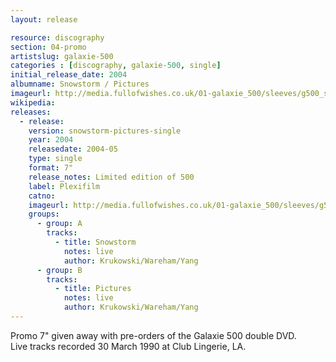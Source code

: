 ```yaml
---
layout: release

resource: discography
section: 04-promo
artistslug: galaxie-500
categories : [discography, galaxie-500, single]
initial_release_date: 2004
albumname: Snowstorm / Pictures
imageurl: http://media.fullofwishes.co.uk/01-galaxie_500/sleeves/g500_snowstorm_front_002.jpg
wikipedia: 
releases:
  - release:
    version: snowstorm-pictures-single
    year: 2004
    releasedate: 2004-05
    type: single
    format: 7"
    release_notes: Limited edition of 500
    label: Plexifilm
    catno: 
    imageurl: http://media.fullofwishes.co.uk/01-galaxie_500/sleeves/g500_snowstorm_front_002.jpg
    groups:
      - group: A
        tracks:
          - title: Snowstorm
            notes: live
            author: Krukowski/Wareham/Yang
      - group: B
        tracks:
          - title: Pictures
            notes: live
            author: Krukowski/Wareham/Yang
---
```

Promo 7" given away with pre-orders of the Galaxie 500 double DVD.  
Live tracks recorded 30 March 1990 at Club Lingerie, LA.

